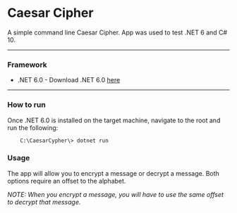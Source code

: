 # Caesar Cipher
A simple command line Caesar Cipher. App was used to test .NET 6 and C# 10.
<hr />

### Framework

* .NET 6.0 - Download .NET 6.0 [here](https://dotnet.microsoft.com/download/dotnet/6.0)
<hr />

### How to run

Once .NET 6.0 is installed on the target machine, navigate to the root and run the following:

```
    C:\CaesarCypher\> dotnet run
```

### Usage

The app will allow you to encrypt a message or decrypt a message. Both options require an offset to the alphabet.

*NOTE: When you encrypt a message, you will have to use the same offset to decrypt that message.*